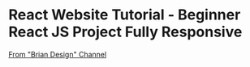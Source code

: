 # React Website Tutorial - Beginner React JS Project Fully Responsive
[From "Brian Design" Channel](https://www.youtube.com/watch?v=I2UBjN5ER4s)